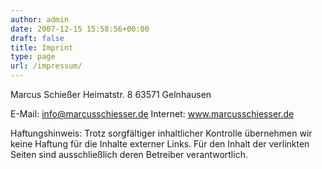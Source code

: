```yaml
---
author: admin
date: 2007-12-15 15:58:56+00:00
draft: false
title: Imprint
type: page
url: /impressum/
---
```


Marcus Schießer
Heimatstr. 8
63571 Gelnhausen

E-Mail: info@marcusschiesser.de
Internet: www.marcusschiesser.de

Haftungshinweis: Trotz sorgfältiger inhaltlicher Kontrolle übernehmen wir keine Haftung für die Inhalte externer Links. Für den Inhalt der verlinkten Seiten sind ausschließlich deren Betreiber verantwortlich.
